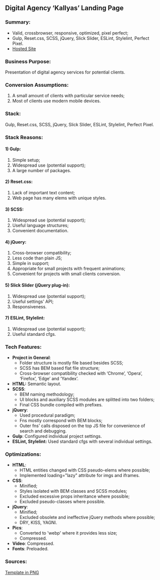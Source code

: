 ## Digital Agency ‘Kallyas’ Landing Page 

### Summary:
- Valid, crossbrowser, responsive, optimized, pixel perfect;
- Gulp, Reset.css, SCSS, jQuery, Slick Slider, ESLint, Stylelint, Perfect Pixel.
- [Hosted Site](https://kallyas.netlify.app/)
### Business Purpose:

Presentation of digital agency services for potential clients.

### Conversion Assumptions:

1. A small amount of clients with particular service needs;
3. Most of clients use modern mobile devices.

### Stack:

Gulp, Reset.css, SCSS, jQuery, Slick Slider, ESLint, Stylelint, Perfect Pixel.

### Stack Reasons:

#### 1) Gulp: </br>

1. Simple setup;
2. Widespread use (potential support);
3. A large number of packages.

#### 2) Reset.css: </br>

1.  Lack of important text content;
2.  Web page has many elems with unique styles.

#### 3) SCSS: </br>

1.  Widespread use (potential support);
2.  Useful language structures;
3.  Convenient documentation.

#### 4) jQuery: </br>

1. Cross-browser compatibility;
2. Less code than plain JS;
3. Simple in support;
4. Appropriate for small projects with frequent animations;
5. Convenient for projects with small clients conversion.

#### 5) Slick Slider (jQuery plug-in): </br>

1. Widespread use (potential support);
2. Useful settings' API;
3. Responsiveness.

#### 7) ESLint, Stylelint:</br>
1. Widespread use (potential support);
2. Useful standard cfgs.

### Tech Features:

-   **Project in General**:
    -   Folder structure is mostly file based besides SCSS;
    -   SCSS has BEM based flat file structure;
    -  	Cross-browser compatibility checked with ‘Chrome’, ‘Opera’, ‘Firefox’, ‘Edge’ and ‘Yandex’.
-   **HTML:**  Semantic layout.
-   **SCSS**:
    -   BEM naming methodology;
    -   UI blocks and auxiliary SCSS modules are splitted into two folders;
    -   Final CSS bundle compiled with prefixes.
 - **jQuery**: 
	 - Used procedural paradigm;
	 - Fns mostly correspond with BEM blocks;
	 - Outer fns' calls disposed on the top JS file for convenience of search and debugging.
-   **Gulp**: Configured individual project settings.
-   **ESLint, Stylelint:**  Used standard cfgs with several individual settings.

### Optimizations:
-   **HTML**: 
	- HTML entities changed with CSS pseudo-elems where possible;
	- Implemented loading="lazy" attribute for imgs and iframes. 
-   **CSS**:
	- Minified;
	- Styles isolated with BEM classes and SCSS modules;
	- Excluded excessive props inheritance where possible;
	- Excluded pseudo-classes where possible.
- **jQuery**:
	- Minified;
	- Excluded obsolete and ineffective jQuery methods where possible;
	- DRY, KISS, YAGNI.
- **Pics**:
	- Converted to 'webp' where it provides less size;
	- Compressed.
- **Video**: Compressed.
- **Fonts**: Preloaded.
### Sources:
[Template in PNG](https://yadi.sk/i/fGobJyPTymKI_A)